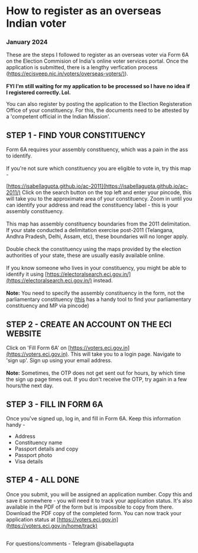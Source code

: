 # How to register as an overseas Indian voter
### January 2024 

These are the steps I followed to register as an overseas voter via Form 6A on the Election Commision of India's online voter services portal. Once the application is submitted, there is a lengthy verfication process ([https://ecisveep.nic.in/voters/overseas-voters/)](https://ecisveep.nic.in/voters/overseas-voters/)).
<br/>
<br/> **FYI I'm still waiting for my application to be processed so I have no idea if I registered correctly. Lol.**

You can also register by posting the application to the Election Registeration Office of your constituency. For this, the documents need to be attested by a 'competent official in the Indian Mission'. 

## STEP 1 - FIND YOUR CONSTITUENCY 
Form 6A requires your assembly constituency, which was a pain in the ass to identify. 
<br/>
<br/> If you're not sure which constituency you are eligible to vote in, try this map - 

[https://isabellagupta.github.io/ac-2011](https://isabellagupta.github.io/ac-2011/)
Click on the search button on the top left and enter your pincode, this will take you to the approximate area of your constituency. Zoom in until you can identify your address and read the constituency label - this is your assembly constituency. 
<br/>
<br/> This map has assembly constituency boundaries from the 2011 delimitation. If your state conducted a delimitation exercise post-2011 (Telangana, Andhra Pradesh, Delhi, Assam, etc), these boundaries will no longer apply. 
<br/>
<br/> Double check the constituency using the maps provided by the election authorities of your state, these are usually easily available online. 
<br/>
<br/> If you know someone who lives in your constituency, you might be able to identify it using [https://electoralsearch.eci.gov.in/](https://electoralsearch.eci.gov.in/) instead.
<br/>
<br/> **Note:** You need to specify the assembly constituency in the form, not the parliamentary constituency ([this](https://prsindia.org/) has a handy tool to find your parliamentary constituency and MP via pincode)

## STEP 2 - CREATE AN ACCOUNT ON THE ECI WEBSITE 

Click on 'Fill Form 6A' on [https://voters.eci.gov.in](https://voters.eci.gov.in). This will take you to a login page. Navigate to 'sign up'. Sign up using your email address. 
<br/>
<br/> **Note:** Sometimes, the OTP does not get sent out for hours, by which time the sign up page times out. If you don't receive the OTP, try again in a few hours/the next day. 

## STEP 3 - FILL IN FORM 6A

Once you've signed up, log in, and fill in Form 6A. Keep this information handy - 
* Address
* Constituency name
* Passport details and copy
* Passport photo
* Visa details

## STEP 4 - ALL DONE

Once you submit, you will be assigned an application number. Copy this and save it somewhere - you will need it to track your application status. It's also available in the PDF of the form but is impossible to copy from there. Download the PDF copy of the completed form. You can now track your application status at [https://voters.eci.gov.in](https://voters.eci.gov.in/home/track)

<br/>
For questions/comments - Telegram @isabellagupta 
